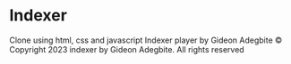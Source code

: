 # Indexer
Clone using html, css and javascript
Indexer player by Gideon Adegbite
© Copyright 2023 indexer by Gideon Adegbite. All rights reserved
